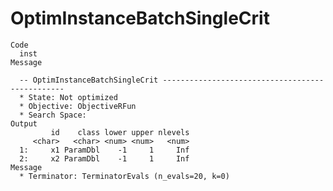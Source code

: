 # OptimInstanceBatchSingleCrit

    Code
      inst
    Message
      
      -- OptimInstanceBatchSingleCrit ------------------------------------------------
      * State: Not optimized
      * Objective: ObjectiveRFun
      * Search Space:
    Output
             id    class lower upper nlevels
         <char>   <char> <num> <num>   <num>
      1:     x1 ParamDbl    -1     1     Inf
      2:     x2 ParamDbl    -1     1     Inf
    Message
      * Terminator: TerminatorEvals (n_evals=20, k=0)

